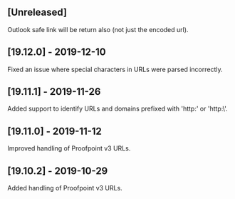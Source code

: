## [Unreleased]
Outlook safe link will be return also (not just the encoded url).

## [19.12.0] - 2019-12-10
Fixed an issue where special characters in URLs were parsed incorrectly.


## [19.11.1] - 2019-11-26
Added support to identify URLs and domains prefixed with 'http:' or 'http:\\'.


## [19.11.0] - 2019-11-12
Improved handling of Proofpoint v3 URLs.


## [19.10.2] - 2019-10-29
Added handling of Proofpoint v3 URLs.
